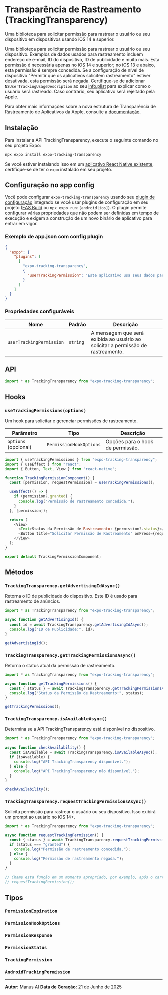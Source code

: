 # Transparência de Rastreamento (TrackingTransparency)

Uma biblioteca para solicitar permissão para rastrear o usuário ou seu dispositivo em dispositivos usando iOS 14 e superior.

Uma biblioteca para solicitar permissão para rastrear o usuário ou seu dispositivo. Exemplos de dados usados para rastreamento incluem endereço de e-mail, ID do dispositivo, ID de publicidade e muito mais. Esta permissão é necessária apenas no iOS 14 e superior; no iOS 13 e abaixo, esta permissão é sempre concedida. Se a configuração de nível de dispositivo "Permitir que os aplicativos solicitem rastreamento" estiver desativada, esta permissão será negada. Certifique-se de adicionar `NSUserTrackingUsageDescription` ao seu [info.plist](https://developer.apple.com/documentation/apptrackingtransparency/requesting_authorization) para explicar como o usuário será rastreado. Caso contrário, seu aplicativo será rejeitado pela Apple.

Para obter mais informações sobre a nova estrutura de Transparência de Rastreamento de Aplicativos da Apple, consulte a [documentação](https://developer.apple.com/documentation/apptrackingtransparency/).

## Instalação

Para instalar a API TrackingTransparency, execute o seguinte comando no seu projeto Expo:

```bash
npx expo install expo-tracking-transparency
```

Se você estiver instalando isso em um [aplicativo React Native existente](https://reactnative.dev/docs/integration-with-existing-apps), certifique-se de ter o `expo` instalado em seu projeto.

## Configuração no app config

Você pode configurar `expo-tracking-transparency` usando seu [plugin de configuração](https://docs.expo.dev/guides/config-plugins/) integrado se você usar plugins de configuração em seu projeto ([EAS Build](https://docs.expo.dev/build/introduction/) ou `npx expo run:[android|ios]`). O plugin permite configurar várias propriedades que não podem ser definidas em tempo de execução e exigem a construção de um novo binário de aplicativo para entrar em vigor.

### Exemplo de app.json com config plugin

```json
{
  "expo": {
    "plugins": [
      [
        "expo-tracking-transparency",
        {
          "userTrackingPermission": "Este aplicativo usa seus dados para fornecer uma experiência melhor."
        }
      ]
    ]
  }
}
```

### Propriedades configuráveis

| Nome | Padrão | Descrição |
| --- | --- | --- |
| `userTrackingPermission` | `string` | A mensagem que será exibida ao usuário ao solicitar a permissão de rastreamento. |

## API

```javascript
import * as TrackingTransparency from "expo-tracking-transparency";
```

## Hooks

### `useTrackingPermissions(options)`

Um hook para solicitar e gerenciar permissões de rastreamento.

| Parâmetro | Tipo | Descrição |
| --- | --- | --- |
| `options` (opcional) | `PermissionHookOptions` | Opções para o hook de permissão. |

```javascript
import { useTrackingPermissions } from "expo-tracking-transparency";
import { useEffect } from "react";
import { Button, Text, View } from "react-native";

function TrackingPermissionComponent() {
  const [permission, requestPermission] = useTrackingPermissions();

  useEffect(() => {
    if (permission?.granted) {
      console.log("Permissão de rastreamento concedida.");
    }
  }, [permission]);

  return (
    <View>
      <Text>Status da Permissão de Rastreamento: {permission?.status}</Text>
      <Button title="Solicitar Permissão de Rastreamento" onPress={requestPermission} />
    </View>
  );
}

export default TrackingPermissionComponent;
```

## Métodos

### `TrackingTransparency.getAdvertisingIdAsync()`

Retorna o ID de publicidade do dispositivo. Este ID é usado para rastreamento de anúncios.

```javascript
import * as TrackingTransparency from "expo-tracking-transparency";

async function getAdvertisingId() {
  const id = await TrackingTransparency.getAdvertisingIdAsync();
  console.log("ID de Publicidade:", id);
}

getAdvertisingId();
```

### `TrackingTransparency.getTrackingPermissionsAsync()`

Retorna o status atual da permissão de rastreamento.

```javascript
import * as TrackingTransparency from "expo-tracking-transparency";

async function getTrackingPermissions() {
  const { status } = await TrackingTransparency.getTrackingPermissionsAsync();
  console.log("Status da Permissão de Rastreamento:", status);
}

getTrackingPermissions();
```

### `TrackingTransparency.isAvailableAsync()`

Determina se a API TrackingTransparency está disponível no dispositivo.

```javascript
import * as TrackingTransparency from "expo-tracking-transparency";

async function checkAvailability() {
  const isAvailable = await TrackingTransparency.isAvailableAsync();
  if (isAvailable) {
    console.log("API TrackingTransparency disponível.");
  } else {
    console.log("API TrackingTransparency não disponível.");
  }
}

checkAvailability();
```

### `TrackingTransparency.requestTrackingPermissionsAsync()`

Solicita permissão para rastrear o usuário ou seu dispositivo. Isso exibirá um prompt ao usuário no iOS 14+.

```javascript
import * as TrackingTransparency from "expo-tracking-transparency";

async function requestTrackingPermission() {
  const { status } = await TrackingTransparency.requestTrackingPermissionsAsync();
  if (status === "granted") {
    console.log("Permissão de rastreamento concedida.");
  } else {
    console.log("Permissão de rastreamento negada.");
  }
}

// Chame esta função em um momento apropriado, por exemplo, após o carregamento do aplicativo
// requestTrackingPermission();
```

## Tipos

### `PermissionExpiration`

### `PermissionHookOptions`

### `PermissionResponse`

### `PermissionStatus`

### `TrackingPermission`

### `AndroidTrackingPermission`

---

**Autor:** Manus AI
**Data de Geração:** 21 de Junho de 2025

